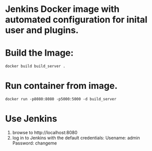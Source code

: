 # Jenkins Docker image with automated configuration for inital user and plugins.

# Build the Image:

`docker build build_server .`

# Run container from image.
`docker run -p8080:8080 -p5000:5000 -d build_server`

# Use Jenkins
1. browse to http://localhost:8080
2. log in to Jenkins with the default credentials: 
	Usename: admin
	Password: changeme

 
